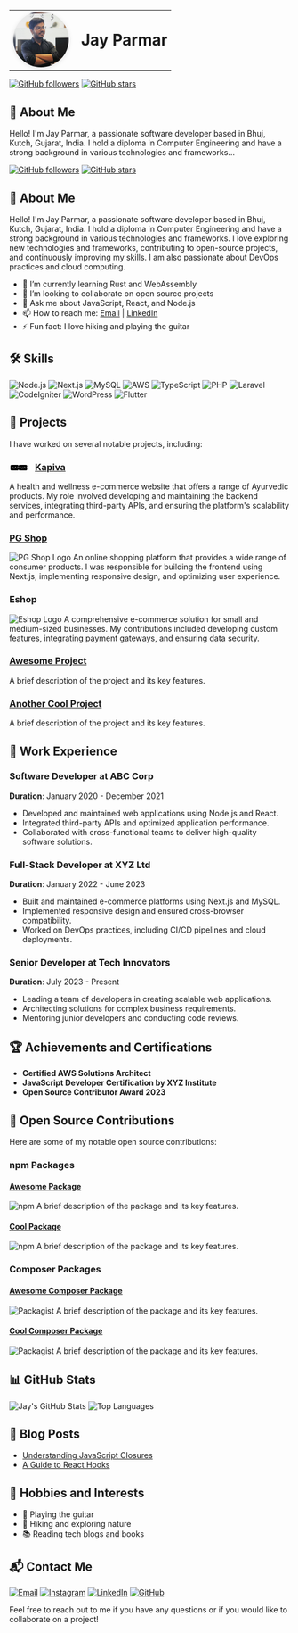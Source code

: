 <table>
  <tr>
    <td>
      <img src="IMG_0427.jpeg" alt="Jay Parmar" width="100" style="border-radius: 50%; box-shadow: 0 2px 8px rgba(0, 0, 0, 0.1);" />
    </td>
    <td style="vertical-align: middle; padding-left: 15px;">
      <h1 style="margin: 0;">Jay Parmar</h1>
    </td>
  </tr>
</table>

[![GitHub followers](https://img.shields.io/github/followers/jaysparmar?label=Followers&style=social)](https://github.com/jaysparmar?tab=followers)
[![GitHub stars](https://img.shields.io/github/stars/jaysparmar?label=Stars&style=social)](https://github.com/jaysparmar?tab=repositories)

## 👋 About Me

Hello! I'm Jay Parmar, a passionate software developer based in Bhuj, Kutch, Gujarat, India. I hold a diploma in Computer Engineering and have a strong background in various technologies and frameworks...


[![GitHub followers](https://img.shields.io/github/followers/jaysparmar?label=Followers&style=social)](https://github.com/jaysparmar?tab=followers)
[![GitHub stars](https://img.shields.io/github/stars/jaysparmar?label=Stars&style=social)](https://github.com/jaysparmar?tab=repositories)

## 👋 About Me

Hello! I'm Jay Parmar, a passionate software developer based in Bhuj, Kutch, Gujarat, India. I hold a diploma in Computer Engineering and have a strong background in various technologies and frameworks. I love exploring new technologies and frameworks, contributing to open-source projects, and continuously improving my skills. I am also passionate about DevOps practices and cloud computing.

- 🌱 I’m currently learning Rust and WebAssembly
- 👯 I’m looking to collaborate on open source projects
- 💬 Ask me about JavaScript, React, and Node.js
- 📫 How to reach me: [Email](mailto:bharticloud@gmail.com) | [LinkedIn](https://www.linkedin.com/in/jaykumar-parmar-76032028a)
- ⚡ Fun fact: I love hiking and playing the guitar

## 🛠 Skills

![Node.js](https://img.shields.io/badge/-Node.js-339933?logo=node.js&logoColor=white&style=flat)
![Next.js](https://img.shields.io/badge/-Next.js-000000?logo=next.js&logoColor=white&style=flat)
![MySQL](https://img.shields.io/badge/-MySQL-4479A1?logo=mysql&logoColor=white&style=flat)
![AWS](https://img.shields.io/badge/-AWS-FF9900?logo=amazon-aws&logoColor=white&style=flat)
![TypeScript](https://img.shields.io/badge/-TypeScript-007ACC?logo=typescript&logoColor=white&style=flat)
![PHP](https://img.shields.io/badge/-PHP-777BB4?logo=php&logoColor=white&style=flat)
![Laravel](https://img.shields.io/badge/-Laravel-FF2D20?logo=laravel&logoColor=white&style=flat)
![CodeIgniter](https://img.shields.io/badge/-CodeIgniter-EF4223?logo=codeigniter&logoColor=white&style=flat)
![WordPress](https://img.shields.io/badge/-WordPress-21759B?logo=wordpress&logoColor=white&style=flat)
![Flutter](https://img.shields.io/badge/-Flutter-02569B?logo=flutter&logoColor=white&style=flat)

## 🚀 Projects

I have worked on several notable projects, including:

### <img src="kapiva.svg" alt="Kapiva Logo" width="30" style="vertical-align: middle; margin-right: 8px; background: white; border-radius: 4px; padding: 2px;" /> [Kapiva](https://kapiva.in)
A health and wellness e-commerce website that offers a range of Ayurvedic products. My role involved developing and maintaining the backend services, integrating third-party APIs, and ensuring the platform's scalability and performance.

### [PG Shop](https://pgshop.in)
![PG Shop Logo](https://via.placeholder.com/100) <!-- Replace with actual logo URL -->
An online shopping platform that provides a wide range of consumer products. I was responsible for building the frontend using Next.js, implementing responsive design, and optimizing user experience.

### Eshop
![Eshop Logo](https://via.placeholder.com/100) <!-- Replace with actual logo URL -->
A comprehensive e-commerce solution for small and medium-sized businesses. My contributions included developing custom features, integrating payment gateways, and ensuring data security.

### [Awesome Project](https://github.com/jaysparmar/awesome-project)
A brief description of the project and its key features.

### [Another Cool Project](https://github.com/jaysparmar/another-cool-project)
A brief description of the project and its key features.

## 💼 Work Experience

### Software Developer at ABC Corp
**Duration**: January 2020 - December 2021

- Developed and maintained web applications using Node.js and React.
- Integrated third-party APIs and optimized application performance.
- Collaborated with cross-functional teams to deliver high-quality software solutions.

### Full-Stack Developer at XYZ Ltd
**Duration**: January 2022 - June 2023

- Built and maintained e-commerce platforms using Next.js and MySQL.
- Implemented responsive design and ensured cross-browser compatibility.
- Worked on DevOps practices, including CI/CD pipelines and cloud deployments.

### Senior Developer at Tech Innovators
**Duration**: July 2023 - Present

- Leading a team of developers in creating scalable web applications.
- Architecting solutions for complex business requirements.
- Mentoring junior developers and conducting code reviews.

## 🏆 Achievements and Certifications

- **Certified AWS Solutions Architect**
- **JavaScript Developer Certification by XYZ Institute**
- **Open Source Contributor Award 2023**

## 🌟 Open Source Contributions

Here are some of my notable open source contributions:

### npm Packages

#### [Awesome Package](https://www.npmjs.com/package/awesome-package)
![npm](https://img.shields.io/npm/dw/awesome-package?label=Downloads&style=flat)
A brief description of the package and its key features.

#### [Cool Package](https://www.npmjs.com/package/cool-package)
![npm](https://img.shields.io/npm/dw/cool-package?label=Downloads&style=flat)
A brief description of the package and its key features.

### Composer Packages

#### [Awesome Composer Package](https://packagist.org/packages/jaysparmar/awesome-composer-package)
![Packagist](https://img.shields.io/packagist/dt/jaysparmar/awesome-composer-package?label=Downloads&style=flat)
A brief description of the package and its key features.

#### [Cool Composer Package](https://packagist.org/packages/jaysparmar/cool-composer-package)
![Packagist](https://img.shields.io/packagist/dt/jaysparmar/cool-composer-package?label=Downloads&style=flat)
A brief description of the package and its key features.

## 📊 GitHub Stats

![Jay's GitHub Stats](https://github-readme-stats.vercel.app/api?username=jaysparmar&show_icons=true&theme=radical)
![Top Languages](https://github-readme-stats.vercel.app/api/top-langs/?username=jaysparmar&layout=compact&theme=radical)

## 📝 Blog Posts

- [Understanding JavaScript Closures](https://blog.example.com/js-closures)
- [A Guide to React Hooks](https://blog.example.com/react-hooks)

## 🎨 Hobbies and Interests

- 🎸 Playing the guitar
- 🥾 Hiking and exploring nature
- 📚 Reading tech blogs and books

## 📬 Contact Me

[![Email](https://img.shields.io/badge/Email-D14836?style=flat&logo=gmail&logoColor=white)](mailto:bharticloud@gmail.com)
[![Instagram](https://img.shields.io/badge/Instagram-E4405F?style=flat&logo=instagram&logoColor=white)](https://www.instagram.com/jayparmar.js/)
[![LinkedIn](https://img.shields.io/badge/LinkedIn-0077B5?style=flat&logo=linkedin&logoColor=white)](https://www.linkedin.com/in/jaykumar-parmar-76032028a)
[![GitHub](https://img.shields.io/badge/GitHub-181717?style=flat&logo=github&logoColor=white)](https://github.com/jaysparmar)

Feel free to reach out to me if you have any questions or if you would like to collaborate on a project!
